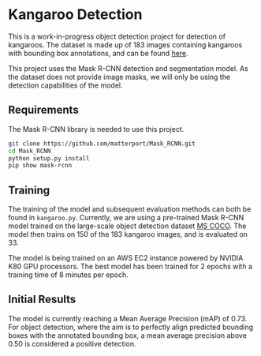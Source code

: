 # Kangaroo Detection

This is a work-in-progress object detection project for detection of kangaroos. The dataset is made up of 183 images containing kangaroos 
with bounding box annotations, and can be found [here](https://github.com/experiencor/kangaroo). 

This project uses the Mask R-CNN detection and segmentation model. As the dataset does not provide image masks, we will only be using the
detection capabilities of the model. 

## Requirements

The Mask R-CNN library is needed to use this project.  

```bash
git clone https://github.com/matterport/Mask_RCNN.git
cd Mask_RCNN
python setup.py install
pip show mask-rcnn
```

## Training 

The training of the model and subsequent evaluation methods can both be found in ```kangaroo.py```. Currently, we are using a pre-trained 
Mask R-CNN model trained on the large-scale object detection dataset [MS COCO](http://cocodataset.org/#home). The model then trains on 
150 of the 183 kangaroo images, and is evaluated on 33. 

The model is being trained on an AWS EC2 instance powered by NVIDIA K80 GPU processors. The best model has been trained for 2 epochs with a
training time of 8 minutes per epoch. 

## Initial Results

The model is currently reaching a Mean Average Precision (mAP) of 0.73. For object detection, where the aim is to perfectly align predicted
bounding boxes with the annotated bounding box, a mean average precision above 0.50 is considered a positive detection. 
